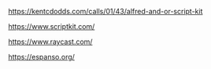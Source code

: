 https://kentcdodds.com/calls/01/43/alfred-and-or-script-kit

https://www.scriptkit.com/

https://www.raycast.com/

https://espanso.org/

